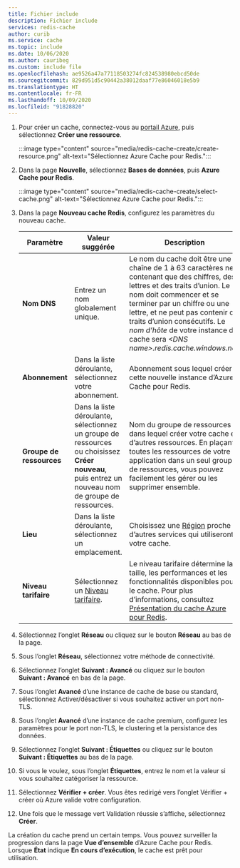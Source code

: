 ```yaml
---
title: Fichier include
description: Fichier include
services: redis-cache
author: curib
ms.service: cache
ms.topic: include
ms.date: 10/06/2020
ms.author: cauribeg
ms.custom: include file
ms.openlocfilehash: ae9526a47a77118503274fc824538980ebcd50de
ms.sourcegitcommit: 829d951d5c90442a38012daaf77e86046018e5b9
ms.translationtype: HT
ms.contentlocale: fr-FR
ms.lasthandoff: 10/09/2020
ms.locfileid: "91828820"
---
```

1. Pour créer un cache, connectez-vous au [portail Azure](https://portal.azure.com), puis sélectionnez **Créer une ressource**.

    :::image type="content" source="media/redis-cache-create/create-resource.png" alt-text="Sélectionnez Azure Cache pour Redis.":::

   
1. Dans la page **Nouvelle**, sélectionnez **Bases de données**, puis **Azure Cache pour Redis**.

    :::image type="content" source="media/redis-cache-create/select-cache.png" alt-text="Sélectionnez Azure Cache pour Redis.":::
   
1. Dans la page **Nouveau cache Redis**, configurez les paramètres du nouveau cache.
   
   | Paramètre      | Valeur suggérée  | Description |
   | ------------ |  ------- | -------------------------------------------------- |
   | **Nom DNS** | Entrez un nom globalement unique. | Le nom du cache doit être une chaîne de 1 à 63 caractères ne contenant que des chiffres, des lettres et des traits d’union. Le nom doit commencer et se terminer par un chiffre ou une lettre, et ne peut pas contenir de traits d’union consécutifs. Le *nom d’hôte* de votre instance de cache sera *\<DNS name>.redis.cache.windows.net*. | 
   | **Abonnement** | Dans la liste déroulante, sélectionnez votre abonnement. | Abonnement sous lequel créer cette nouvelle instance d’Azure Cache pour Redis. | 
   | **Groupe de ressources** | Dans la liste déroulante, sélectionnez un groupe de ressources ou choisissez **Créer nouveau**, puis entrez un nouveau nom de groupe de ressources. | Nom du groupe de ressources dans lequel créer votre cache et d’autres ressources. En plaçant toutes les ressources de votre application dans un seul groupe de ressources, vous pouvez facilement les gérer ou les supprimer ensemble. | 
   | **Lieu** | Dans la liste déroulante, sélectionnez un emplacement. | Choisissez une [Région](https://azure.microsoft.com/regions/) proche d’autres services qui utiliseront votre cache. |
   | **Niveau tarifaire** | Sélectionnez un [Niveau tarifaire](https://azure.microsoft.com/pricing/details/cache/). |  Le niveau tarifaire détermine la taille, les performances et les fonctionnalités disponibles pour le cache. Pour plus d’informations, consultez [Présentation du cache Azure pour Redis](../articles/azure-cache-for-redis/cache-overview.md). |

1. Sélectionnez l’onglet **Réseau** ou cliquez sur le bouton **Réseau** au bas de la page.

1. Sous l’onglet **Réseau**, sélectionnez votre méthode de connectivité.

1. Sélectionnez l’onglet **Suivant : Avancé** ou cliquez sur le bouton **Suivant : Avancé** en bas de la page.

1. Sous l’onglet **Avancé** d’une instance de cache de base ou standard, sélectionnez Activer/désactiver si vous souhaitez activer un port non-TLS.

1. Sous l’onglet **Avancé** d’une instance de cache premium, configurez les paramètres pour le port non-TLS, le clustering et la persistance des données.

1. Sélectionnez l’onglet **Suivant : Étiquettes** ou cliquez sur le bouton **Suivant : Étiquettes** au bas de la page.

1. Si vous le voulez, sous l’onglet **Étiquettes**, entrez le nom et la valeur si vous souhaitez catégoriser la ressource. 

1. Sélectionnez **Vérifier + créer**. Vous êtes redirigé vers l’onglet Vérifier + créer où Azure valide votre configuration.

1. Une fois que le message vert Validation réussie s’affiche, sélectionnez **Créer**.

La création du cache prend un certain temps. Vous pouvez surveiller la progression dans la page **Vue d’ensemble** d’Azure Cache pour Redis. Lorsque **État** indique **En cours d’exécution**, le cache est prêt pour utilisation. 